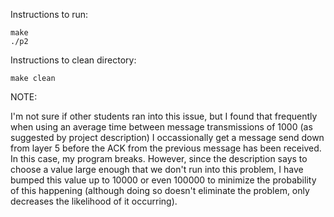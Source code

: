 Instructions to run:

	make
	./p2

Instructions to clean directory:

	make clean

NOTE:

I'm not sure if other students ran into this issue, but I found that frequently when using an average time between message transmissions of 1000
(as suggested by project description) I occassionally get a message send down from layer 5 before the ACK from the previous message has been
received. In this case, my program breaks. However, since the description says to choose a value large enough that we don't run into this problem,
I have bumped this value up to 10000 or even 100000 to minimize the probability of this happening (although doing so doesn't eliminate the problem,
only decreases the likelihood of it occurring).


